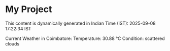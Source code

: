 # My Project

This content is dynamically generated in Indian Time (IST): 2025-09-08 17:22:34 IST


Current Weather in Coimbatore:
Temperature: 30.88 °C
Condition: scattered clouds

